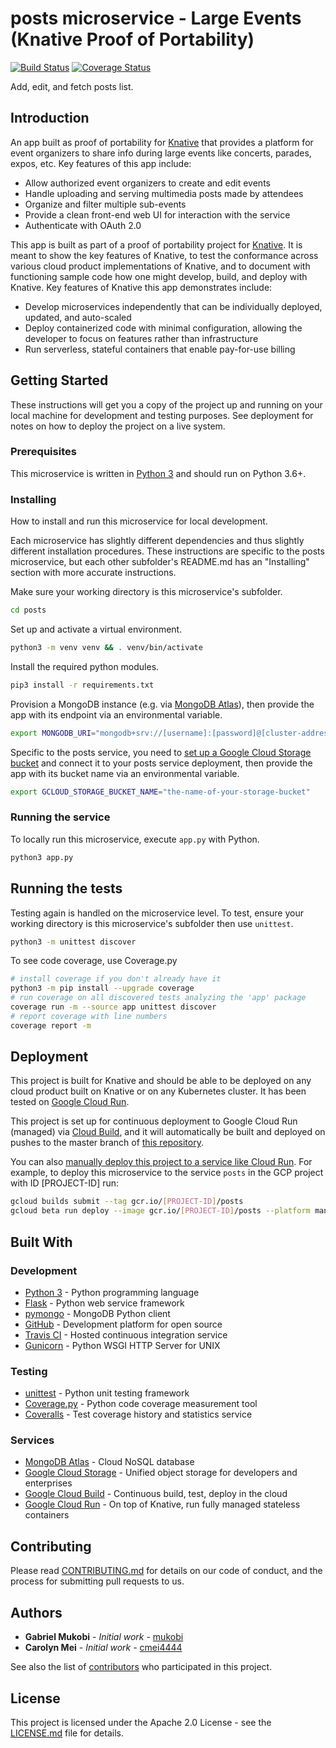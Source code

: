 # posts microservice - Large Events (Knative Proof of Portability)

[![Build Status](https://travis-ci.com/knative-portability/large-events.svg?branch=master)](https://travis-ci.com/knative-portability/large-events)
[![Coverage Status](https://coveralls.io/repos/github/knative-portability/large-events/badge.svg?branch=master)](https://coveralls.io/github/knative-portability/large-events?branch=master)

Add, edit, and fetch posts list.

## Introduction

An app built as proof of portability for [Knative](https://knative.dev) that provides a platform for event organizers to share info during large events like concerts, parades, expos, etc. Key features of this app include:
* Allow authorized event organizers to create and edit events
* Handle uploading and serving multimedia posts made by attendees
* Organize and filter multiple sub-events
* Provide a clean front-end web UI for interaction with the service
* Authenticate with OAuth 2.0

This app is built as part of a proof of portability project for [Knative](https://knative.dev). It is meant to show the key features of Knative, to test the conformance across various cloud product implementations of Knative, and to document with functioning sample code how one might develop, build, and deploy with Knative. Key features of Knative this app demonstrates include:
* Develop microservices independently that can be individually deployed, updated, and auto-scaled
* Deploy containerized code with minimal configuration, allowing the developer to focus on features rather than infrastructure
* Run serverless, stateful containers that enable pay-for-use billing

## Getting Started

These instructions will get you a copy of the project up and running on your local machine for development and testing purposes. See deployment for notes on how to deploy the project on a live system.

### Prerequisites

This microservice is written in [Python 3](https://www.python.org/) and should run on Python 3.6+.

### Installing

How to install and run this microservice for local development.

Each microservice has slightly different dependencies and thus slightly different installation procedures. These instructions are specific to the posts microservice, but each other subfolder's README.md has an "Installing" section with more accurate instructions.

Make sure your working directory is this microservice's subfolder.

```sh
cd posts
```

Set up and activate a virtual environment.

```sh
python3 -m venv venv && . venv/bin/activate
```

Install the required python modules.

```sh
pip3 install -r requirements.txt
```

Provision a MongoDB instance (e.g. via [MongoDB Atlas](https://www.mongodb.com/cloud/atlas)), then provide the app with its endpoint via an environmental variable.

```sh
export MONGODB_URI="mongodb+srv://[username]:[password]@[cluster-address]"
```

Specific to the posts service, you need to [set up a Google Cloud Storage bucket](https://cloud.google.com/storage/docs/quickstart-console) and connect it to your posts service deployment, then provide the app with its bucket name via an environmental variable.
```sh
export GCLOUD_STORAGE_BUCKET_NAME="the-name-of-your-storage-bucket"
```

### Running the service

To locally run this microservice, execute `app.py` with Python.

```sh
python3 app.py
```

## Running the tests

Testing again is handled on the microservice level. To test, ensure your working directory is this microservice's subfolder then use `unittest`.

```sh
python3 -m unittest discover
```

To see code coverage, use Coverage.py

```sh
# install coverage if you don't already have it
python3 -m pip install --upgrade coverage
# run coverage on all discovered tests analyzing the 'app' package
coverage run -m --source app unittest discover
# report coverage with line numbers
coverage report -m
```

## Deployment

This project is built for Knative and should be able to be deployed on any cloud product built on Knative or on any Kubernetes cluster. It has been tested on [Google Cloud Run](https://cloud.google.com/run/).

This project is set up for continuous deployment to Google Cloud Run (managed) via [Cloud Build](https://cloud.google.com/run/docs/continuous-deployment), and it will automatically be built and deployed on pushes to the master branch of [this repository](https://github.com/knative-portability/large-events).

You can also [manually deploy this project to a service like Cloud Run](https://cloud.google.com/run/docs/quickstarts/build-and-deploy). For example, to deploy this microservice to the service `posts` in the GCP project with ID [PROJECT-ID] run:

```sh
gcloud builds submit --tag gcr.io/[PROJECT-ID]/posts
gcloud beta run deploy --image gcr.io/[PROJECT-ID]/posts --platform managed
```

## Built With

### Development

* [Python 3](https://www.python.org/) - Python programming language
* [Flask](http://flask.pocoo.org/) - Python web service framework
* [pymongo](https://api.mongodb.com/python/current/) - MongoDB Python client
* [GitHub](https://github.com) - Development platform for open source
* [Travis CI](https://travis-ci.com/) - Hosted continuous integration service
* [Gunicorn](https://gunicorn.org/) - Python WSGI HTTP Server for UNIX

### Testing

* [unittest](https://docs.python.org/3/library/unittest.html) - Python unit testing framework
* [Coverage.py](https://coverage.readthedocs.io/en/v4.5.x/) - Python code coverage measurement tool
* [Coveralls](http://coveralls.io) - Test coverage history and statistics service 

### Services

* [MongoDB Atlas](https://www.mongodb.com/cloud/atlas) - Cloud NoSQL database
* [Google Cloud Storage](https://cloud.google.com/storage/) - Unified object storage for developers and enterprises
* [Google Cloud Build](https://cloud.google.com/cloud-build/) - Continuous build, test, deploy in the cloud
* [Google Cloud Run](https://cloud.google.com/run/) - On top of Knative, run fully managed stateless containers

## Contributing

Please read [CONTRIBUTING.md](../CONTRIBUTING.md) for details on our code of conduct, and the process for submitting pull requests to us.

## Authors

* **Gabriel Mukobi** - *Initial work* - [mukobi](https://github.com/mukobi)
* **Carolyn Mei** - *Initial work* - [cmei4444](https://github.com/cmei4444)

See also the list of [contributors](https://github.com/knative-portability/large-events/contributors) who participated in this project.

## License

This project is licensed under the Apache 2.0 License - see the [LICENSE.md](../LICENSE.md) file for details.
